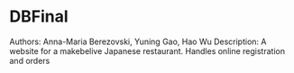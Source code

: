 # DBFinal
Authors: Anna-Maria Berezovski, Yuning Gao, Hao Wu 
Description: A website for a makebelive Japanese restaurant. Handles online registration and orders
